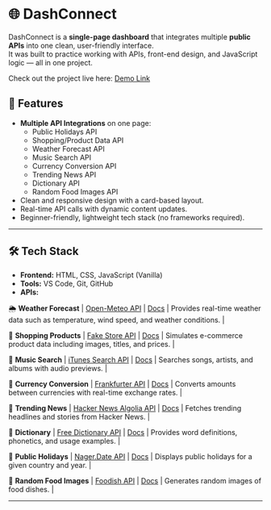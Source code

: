 # 🌐 DashConnect

DashConnect is a **single-page dashboard** that integrates multiple **public APIs** into one clean, user-friendly interface.  
It was built to practice working with APIs, front-end design, and JavaScript logic — all in one project.

Check out the project live here: [Demo Link](https://codepen.io/lasiakoppaka/pen/VYvOgXv) 

## 🚀 Features
- **Multiple API Integrations** on one page:
  - Public Holidays API
  - Shopping/Product Data API
  - Weather Forecast API
  - Music Search API
  - Currency Conversion API
  - Trending News API
  - Dictionary API
  - Random Food Images API
- Clean and responsive design with a card-based layout.
- Real-time API calls with dynamic content updates.
- Beginner-friendly, lightweight tech stack (no frameworks required).

---

## 🛠️ Tech Stack
- **Frontend:** HTML, CSS, JavaScript (Vanilla)
- **Tools:** VS Code, Git, GitHub
- **APIs:**  

 🌦️ **Weather Forecast** | [Open-Meteo API](https://open-meteo.com/en/docs) | [Docs](https://open-meteo.com/en/docs) | Provides real-time weather data such as temperature, wind speed, and weather conditions. |
 
 🛒 **Shopping Products** | [Fake Store API](https://fakestoreapi.com/) | [Docs](https://fakestoreapi.com/) | Simulates e-commerce product data including images, titles, and prices. |
 
 🎵 **Music Search** | [iTunes Search API](https://developer.apple.com/library/archive/documentation/AudioVideo/Conceptual/iTuneSearchAPI/) | [Docs](https://developer.apple.com/library/archive/documentation/AudioVideo/Conceptual/iTuneSearchAPI/) | Searches songs, artists, and albums with audio previews. |
 
 💱 **Currency Conversion** | [Frankfurter API](https://www.frankfurter.app/docs/) | [Docs](https://www.frankfurter.app/docs/) | Converts amounts between currencies with real-time exchange rates. |
 
 📰 **Trending News** | [Hacker News Algolia API](https://hn.algolia.com/api) | [Docs](https://hn.algolia.com/api) | Fetches trending headlines and stories from Hacker News. |
 
 📘 **Dictionary** | [Free Dictionary API](https://dictionaryapi.dev/) | [Docs](https://dictionaryapi.dev/) | Provides word definitions, phonetics, and usage examples. |
 
 📅 **Public Holidays** | [Nager.Date API](https://date.nager.at/) | [Docs](https://date.nager.at/swagger/index.html) | Displays public holidays for a given country and year. |
 
 🍔 **Random Food Images** | [Foodish API](https://github.com/sudhanshu-15/foodish-api) | [Docs](https://github.com/sudhanshu-15/foodish-api) | Generates random images of food dishes. |

---
